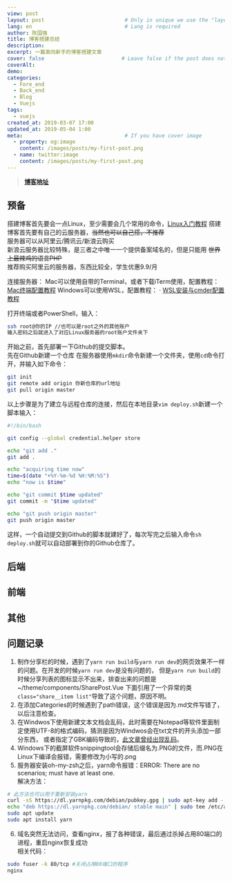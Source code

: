 ```yaml
---
view: post
layout: post                          # Only in unique we use the "layout: post"
lang: en                              # Lang is required
author: 陈国强
title: 博客搭建总结
description:
excerpt: 一篇面向新手的博客搭建文章
cover: false                         # Leave false if the post does not have cover image, if there is set to true
coverAlt:
demo:
categories:
  - Fore_end
  - Back_end
  - Blog
  - Vuejs
tags:
  - vuejs
created_at: 2019-03-07 17:00
updated_at: 2019-05-04 1:00
meta:                                 # If you have cover image
  - property: og:image
    content: /images/posts/my-first-post.png
  - name: twitter:image
    content: /images/posts/my-first-post.png
---
```


> **[博客地址](https://www.robinchen95.com/)**
## 预备

搭建博客首先要会一点Linux，至少需要会几个常用的命令，[Linux入门教程](http://linux.vbird.org/#)
搭建博客首先要有自己的云服务器，~~当然也可以自己搭，不推荐~~  
服务器可以从阿里云/腾讯云/新浪云购买  
新浪云服务器比较特殊，是三者之中唯一一个提供备案域名的，但是只能用 ~~世界上最辣鸡的语言PHP~~  
推荐购买阿里云的服务器，东西比较全，学生优惠9.9/月  

连接服务器：
Mac可以使用自带的Terminal，或者下载iTerm使用，配置教程：  
[Mac终端配置教程](https://wyydsb.xin/other/terminal.html)
Windows可以使用WSL，配置教程：  ·
[WSL安装与cmder配置教程](https://www.robinchen95.com/posts/Windows_Subsystem.html)

打开终端或者PowerShell，输入：  
```bash
ssh root@你的IP //也可以是root之外的其他账户
输入密码之后就进入了对应Linux服务器的root账户文件夹下
```

开始之前，首先部署一下Github的提交脚本。  
先在Github新建一个仓库
在服务器使用`mkdir`命令新建一个文件夹，使用`cd`命令打开，并输入如下命令：  
```bash
git init
git remote add origin 你新仓库的url地址
git pull origin master
```
以上步骤是为了建立与远程仓库的连接，然后在本地目录`vim deploy.sh`新建一个脚本输入：  

```bash
#!/bin/bash

git config --global credential.helper store

echo "git add ."
git add .

echo "acquiring time now"
time=$(date "+%Y-%m-%d %H:%M:%S")
echo "now is $time"

echo "git commit $time updated"
git commit -m "$time updated"

echo "git push origin master"
git push origin master
```
这样，一个自动提交到Github的脚本就建好了，每次写完之后输入命令`sh deploy.sh`就可以自动部署到你的Github仓库了。  

## 后端  

## 前端  

## 其他  

## 问题记录  

1. 制作分享栏的时候，遇到了`yarn run build`与`yarn run dev`的网页效果不一样的问题。在开发的时候`yarn run dev`是没有问题的，
但是`yarn run build`的时候分享列表的图标显示不出来，排查出来的问题是~/theme/components/SharePost.Vue
下面引用了一个异常的类`class="share__item list"`导致了这个问题，原因不明。  
2. 在添加Categories的时候遇到了path错误，这个错误是因为.md文件写错了，以后注意检查。  
3. 在Windwos下使用新建文本文档会乱码，此时需要在Notepad等软件里面制定使用UTF-8的格式编码，猜测是因为Windwos会在txt文件的开头添加一部分东西，
或者指定了GBK编码导致的，[此文章曾经出现乱码](http://101.200.53.152/posts/Federation.html)。  
4. Windows下的截屏软件snippingtool会存储后缀名为.PNG的文件，而.PNG在Linux下编译会报错，需要修改为小写的.png  
5. 服务器安装oh-my-zsh之后，yarn命令报错：ERROR: There are no scenarios; must have at least one.  
解决方法：
```bash
# 此方法也可以用于重新安装yarn
curl -sS https://dl.yarnpkg.com/debian/pubkey.gpg | sudo apt-key add -
echo "deb https://dl.yarnpkg.com/debian/ stable main" | sudo tee /etc/apt/sources.list.d/yarn.list
sudo apt update
sudo apt install yarn
```
6. 域名突然无法访问，查看nginx，报了各种错误，最后通过杀掉占用80端口的进程，重启nginx恢复成功  
相关代码：  
```bash
sudo fuser -k 80/tcp #关闭占用80端口的程序
nginx
```